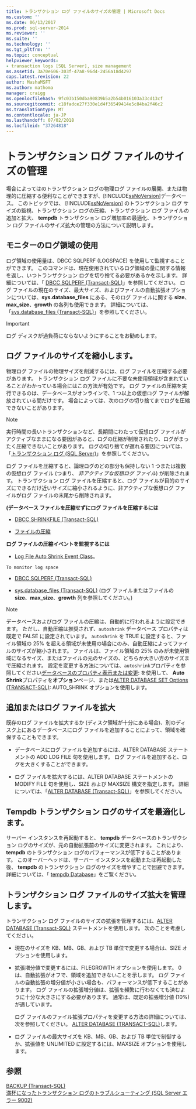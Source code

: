 ```yaml
---
title: トランザクション ログ ファイルのサイズの管理 | Microsoft Docs
ms.custom: ''
ms.date: 06/13/2017
ms.prod: sql-server-2014
ms.reviewer: ''
ms.suite: ''
ms.technology: ''
ms.tgt_pltfrm: ''
ms.topic: conceptual
helpviewer_keywords:
- transaction logs [SQL Server], size management
ms.assetid: 3a70e606-303f-47a8-96d4-2456a18d4297
caps.latest.revision: 22
author: MashaMSFT
ms.author: mathoma
manager: craigg
ms.openlocfilehash: 9fc03b150dba90839b5a2b54b016103a33cd13cf
ms.sourcegitcommit: c18fadce27f330e1d4f36549414e5c84ba2f46c2
ms.translationtype: MT
ms.contentlocale: ja-JP
ms.lasthandoff: 07/02/2018
ms.locfileid: "37264818"
---
```

# <a name="manage-the-size-of-the-transaction-log-file"></a>トランザクション ログ ファイルのサイズの管理
  場合によってはのトランザクション ログの物理ログ ファイルの展開、または物理的に圧縮する便利なことができますが、[!INCLUDE[ssNoVersion](../../includes/ssnoversion-md.md)]データベース。 このトピックでは、 [!INCLUDE[ssNoVersion](../../includes/ssnoversion-md.md)] のトランザクション ログ サイズの監視、トランザクション ログの圧縮、トランザクション ログ ファイルの追加と拡大、 **tempdb** トランザクション ログ増加率の最適化、トランザクション ログ ファイルのサイズ拡大の管理の方法について説明します。  
  
  
##  <a name="MonitorSpaceUse"></a> モニターのログ領域の使用  
 ログ領域の使用量は、DBCC SQLPERF (LOGSPACE) を使用して監視することができます。 このコマンドは、現在使用されているログ領域の量に関する情報を返し、いつトランザクション ログを切り捨てる必要があるかを示します。 詳細については、「 [DBCC SQLPERF &#40;Transact-SQL&#41;](/sql/t-sql/database-console-commands/dbcc-sqlperf-transact-sql)」を参照してください。 ログ ファイルの現在のサイズ、最大サイズ、およびファイルの自動拡張オプションについては、**sys.database_files** にある、そのログ ファイルに関する **size**、**max_size**、**growth** の各列も使用できます。 詳細については、「[sys.database_files &#40;Transact-SQL&#41;](/sql/relational-databases/system-catalog-views/sys-database-files-transact-sql)」を参照してください。  
  
> [!IMPORTANT]  
>  ログ ディスクが過負荷にならないようにすることをお勧めします。  
  
  
##  <a name="ShrinkSize"></a> ログ ファイルのサイズを縮小します。  
 物理ログ ファイルの物理サイズを削減するには、ログ ファイルを圧縮する必要があります。 トランザクション ログ ファイルに不要な未使用領域が含まれていることがわかっている場合にはこの方法が有効です。 ログ ファイルの圧縮を実行できるのは、データベースがオンラインで、1 つ以上の仮想ログ ファイルが解放されている間だけです。 場合によっては、次のログの切り捨てまでログを圧縮できないことがあります。  
  
> [!NOTE]  
>  実行時間の長いトランザクションなど、長期間にわたって仮想ログ ファイルがアクティブなままになる要因があると、ログの圧縮が制限されたり、ログがまったく圧縮できないことがあります。 ログの切り捨てが遅れる要因については、「[トランザクション ログ &#40;SQL Server&#41;](the-transaction-log-sql-server.md)」を参照してください。  
  
 ログ ファイルを圧縮すると、論理ログのどの部分も保持しない 1 つまたは複数の仮想ログ ファイル (つまり、 *非アクティブな仮想ログ ファイル*) が削除されます。 トランザクション ログ ファイルを圧縮すると、ログ ファイルが目的のサイズにできるだけ近いサイズに縮小されるように、非アクティブな仮想ログ ファイルがログ ファイルの末尾から削除されます。  
  
 **(データベース ファイルを圧縮せずにログ ファイルを圧縮するには**  
  
-   [DBCC SHRINKFILE &#40;Transact-SQL&#41;](/sql/t-sql/database-console-commands/dbcc-shrinkfile-transact-sql)  
  
-   [ファイルの圧縮](../databases/shrink-a-file.md)  
  
 **ログ ファイルの圧縮イベントを監視するには**  
  
-   [Log File Auto Shrink Event Class](../event-classes/log-file-auto-shrink-event-class.md)。  
  
 `To monitor log space`  
  
-   [DBCC SQLPERF &#40;Transact-SQL&#41;](/sql/t-sql/database-console-commands/dbcc-sqlperf-transact-sql)  
  
-   [sys.database_files &#40;Transact-SQL&#41;](/sql/relational-databases/system-catalog-views/sys-database-files-transact-sql) (ログ ファイルまたはファイルの **size**、**max_size**、**growth** 列を参照してください。)  
  
> [!NOTE]  
>  データベースおよびログ ファイルの圧縮は、自動的に行われるように設定できます。 ただし、自動圧縮は推奨されず、`autoshrink` データベース プロパティは既定で FALSE に設定されています。 `autoshrink` を TRUE に設定すると、ファイル領域の 25% を超える領域が未使用の場合にのみ、自動圧縮によってファイルのサイズが縮小されます。 ファイルは、ファイル領域の 25% のみが未使用領域になるサイズ、またはファイルの元のサイズの、どちらか大きい方のサイズまで圧縮されます。 設定を変更する方法については、`autoshrink`プロパティを参照してください[データベースのプロパティ表示または変更](../databases/view-or-change-the-properties-of-a-database.md): を使用して、 **Auto Shrink**プロパティを**オプション**ページ、または[ALTER DATABASE SET Options &#40;TRANSACT-SQL&#41;](/sql/t-sql/statements/alter-database-transact-sql-set-options): AUTO_SHRINK オプションを使用します。  
  
  
##  <a name="AddOrEnlarge"></a> 追加またはログ ファイルを拡大  
 既存のログ ファイルを拡大するか (ディスク領域が十分にある場合)、別のディスク上にあるデータベースにログ ファイルを追加することによって、領域を確保することもできます。  
  
-   データベースにログ ファイルを追加するには、ALTER DATABASE ステートメントの ADD LOG FILE 句を使用します。 ログ ファイルを追加すると、ログを大きくすることができます。  
  
-   ログ ファイルを拡大するには、ALTER DATABASE ステートメントの MODIFY FILE 句を使用し、SIZE および MAXSIZE 構文を指定します。 詳細については、「[ALTER DATABASE &#40;Transact-SQL&#41;](/sql/t-sql/statements/alter-database-transact-sql)」を参照してください。  
  
  
##  <a name="tempdbOptimize"></a> Tempdb トランザクション ログのサイズを最適化します。  
 サーバー インスタンスを再起動すると、 **tempdb** データベースのトランザクション ログのサイズが、元の自動拡張前のサイズに変更されます。 これにより、 **tempdb** のトランザクション ログのパフォーマンスが低下することがあります。 このオーバーヘッドは、サーバー インスタンスを起動または再起動した後、 **tempdb** のトランザクション ログのサイズを増やすことで回避できます。 詳細については、「 [tempdb Database](../databases/tempdb-database.md)」をご覧ください。  
  
  
##  <a name="ControlGrowth"></a> トランザクション ログ ファイルのサイズ拡大を管理します。  
 トランザクション ログ ファイルのサイズの拡張を管理するには、[ALTER DATABASE &#40;Transact-SQL&#41;](/sql/t-sql/statements/alter-database-transact-sql) ステートメントを使用します。 次のことを考慮してください。  
  
-   現在のサイズを KB、MB、GB、および TB 単位で変更する場合は、SIZE オプションを使用します。  
  
-   拡張増分値で変更するには、FILEGROWTH オプションを使用します。 0 は、自動拡張がオフで、領域を追加できないことを示します。 ログ ファイルの自動拡張の増分値が小さい場合も、パフォーマンスが低下することがあります。 ログ ファイルの拡張増分値は、拡張を頻繁に行わなくても済むように十分な大きさにする必要があります。 通常は、既定の拡張増分値 (10%) が適しています。  
  
     ログ ファイルのファイル拡張プロパティを変更する方法の詳細については、次を参照してください。 [ALTER DATABASE &#40;TRANSACT-SQL&#41;](/sql/t-sql/statements/alter-database-transact-sql)します。  
  
-   ログ ファイルの最大サイズを KB、MB、GB、および TB 単位で制御するか、拡張値を UNLIMITED に設定するには、MAXSIZE オプションを使用します。  
  
  
## <a name="see-also"></a>参照  
 [BACKUP &#40;Transact-SQL&#41;](/sql/t-sql/statements/backup-transact-sql)   
 [満杯になったトランザクション ログのトラブルシューティング &#40;SQL Server エラー 9002&#41;](troubleshoot-a-full-transaction-log-sql-server-error-9002.md)  
  
  
